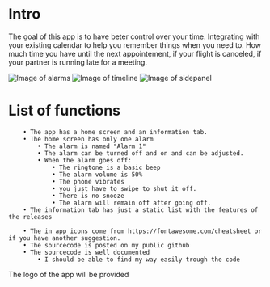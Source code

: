 # Intro

The goal of this app is to have beter control over your time. Integrating with your existing calendar to help you remember things when you need to.
How much time you have until the next appointement, if your flight is canceled, if your partner is running late for a meeting.

![Image of alarms](https://yqi5ww.db.files.1drv.com/y4mNbGUicvumbHwmdbMuciLMJJ9rHNPneIA5SIDq8DLlq6G5RQsllvKUINfrs8axE77aAZZeHNrVpBXGK28FBZD4t6-llOTX4uw5HbKxxPg-qhcEFYIrOt87nQOKat-q9gz9-DnBbFUdUjVMd8QMEI4lW8Gwqq_susP0Mn7CXZ4Vhh6d4twe8wD1OkexlSkaWqmaBOIYjK3BLn98n1izayOqQ?width=144&height=256&cropmode=none)
![Image of timeline](https://fq4a7w.db.files.1drv.com/y4m6EWs1LyTRuHJKZp7TvZn1Laor1aIPwXbRK8NPRdfG_o6OpV9rsmC1LamTtiwIpRxnSiNWCDC46c0GUmG93DX4PCbqodBbSHDxGiQbDoDnKZwdRly5I7GLYYFr7tghHdCeJ0AubmWGjvCJ04qx4BMuuUX6_fT0V0gTqF1nZ0tgxvekT0qNAygHEec8aBUEsimYUvwxCyF1mddkOVZQ5Y4fQ?width=144&height=256&cropmode=none)
![Image of sidepanel](https://mwaxqw.db.files.1drv.com/y4m-pcGfxVDJDjvH0ngsml6Q_4uTjx1z2dwfdxIj93jakjnFqkNOfWgUCZpGYlcoKpgoHpcNiuVrr-arpJR-Mqu8UTeLmb0AQKPn_7AXfwLPa9slw4MHDWOGTvNc0wU_jz4SuKwgsDzpvzvh2-pzqkgQwUnnUmQc2JifD5Kwef0ES_wfM8PWuexRuGbQ0AVdxQk4UHbEWPdEW2KSbQiutnx_g?width=144&height=256&cropmode=none)



# List of functions
		• The app has a home screen and an information tab.
		• The home screen has only one alarm
			• The alarm is named "Alarm 1"
			• The alarm can be turned off and on and can be adjusted.
			• When the alarm goes off:
				• The ringtone is a basic beep
				• The alarm volume is 50%
				• The phone vibrates
				• you just have to swipe to shut it off.
				• There is no snooze
				• The alarm will remain off after going off.
		• The information tab has just a static list with the features of the releases
	 
		• The in app icons come from https://fontawesome.com/cheatsheet or if you have another suggestion.
		• The sourcecode is posted on my public github
		• The sourcecode is well documented
			• I should be able to find my way easily trough the code
The logo of the app will be provided


